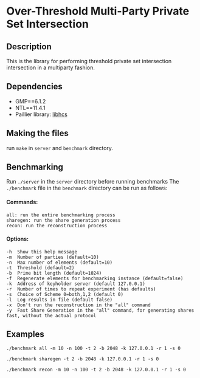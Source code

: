 # Over-Threshold Multi-Party Private Set Intersection

## Description
This is the library for performing threshold private set intersection intersection in a multiparty fashion. 

## Dependencies
* GMP==6.1.2
* NTL==11.4.1
* Paillier library: [libhcs](https://github.com/tiehuis/libhcs)


## Making the files
run ```make``` in ```server``` and ```benchmark``` directory.

## Benchmarking

Run ```./server``` in the ```server``` directory before running benchmarks
The ```./benchmark``` file in the ```benchmark``` directory can be run as follows:

#### Commands:  
	all: run the entire benchmarking process  
	sharegen: run the share generation process  
	recon: run the reconstruction process  
#### Options:  
    -h	Show this help message  
	-m	Number of parties (default=10)  
	-n	Max number of elements (default=10)  
	-t	Threshold (default=2)  
	-b	Prime bit length (default=1024)  
	-f	Regenerate elements for benchmarking instance (default=false)  
	-k	Address of keyholder server (default 127.0.0.1)  
	-r	Number of times to repeat experiment (has defaults)  
	-s	Choice of Scheme 0=both,1,2 (default 0)   
	-l  Log results in file (default false)
	-x  Don't run the reconstruction in the "all" command
	-y  Fast Share Generation in the "all" command, for generating shares fast, without the actual protocol


## Examples
```./benchmark all -m 10 -n 100 -t 2 -b 2048 -k 127.0.0.1 -r 1 -s 0```

```./benchmark sharegen -t 2 -b 2048 -k 127.0.0.1 -r 1 -s 0```

```./benchmark recon -m 10 -n 100 -t 2 -b 2048 -k 127.0.0.1 -r 1 -s 0```

